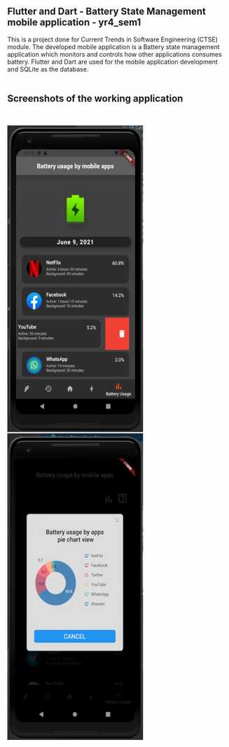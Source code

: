 ## Flutter and Dart - Battery State Management mobile application - yr4_sem1
This is a project done for Current Trends in Software Engineering (CTSE) module. The developed mobile application is a Battery state management application which monitors and controls how other applications consumes battery. Flutter and Dart are used for the mobile application development and SQLite as the database.
<br/>
<br/>

## Screenshots of the working application

<br/>

<img src="/Screenshots/swipe_to_delete.jpg" alt="drawing" width="310" height="700"/>&nbsp;&nbsp;&nbsp;&nbsp;&nbsp;&nbsp;&nbsp;&nbsp;&nbsp;&nbsp;<img src="/Screenshots/pie_chart_view.jpg" alt="drawing" width="310" height="700"/>
